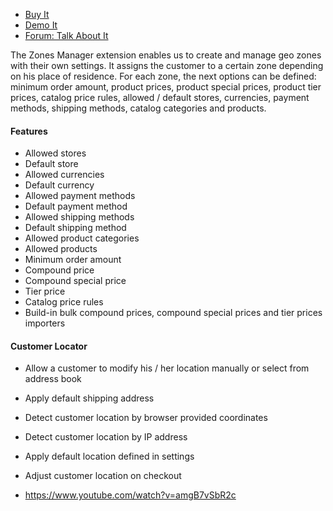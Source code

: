 
 - [Buy It](https://merchantprotocol.com/store/magento-extensions/magento-v1-0/zones-manager.html)
 - [Demo It](http://demo.merchantprotocol.com/M1-zone/)
 - [Forum: Talk About It](https://merchantprotocol.com/forums/forum/magento-plugin-forum/shipping-payment-promotion-currency-catalog-filtering/)

The Zones Manager extension enables us to create and manage geo zones with their own settings. It assigns the customer to a certain zone depending on his place of residence. For each zone, the next options can be defined: minimum order amount, product prices, product special prices, product tier prices, catalog price rules, allowed / default stores, currencies, payment methods, shipping methods, catalog categories and products.

#### Features

 - Allowed stores
 - Default store
 - Allowed currencies
 - Default currency
 - Allowed payment methods
 - Default payment method
 - Allowed shipping methods
 - Default shipping method
 - Allowed product categories
 - Allowed products
 - Minimum order amount
 - Compound price
 - Compound special price
 - Tier price
 - Catalog price rules
 - Build-in bulk compound prices, compound special prices and tier prices importers

#### Customer Locator

 - Allow a customer to modify his / her location manually or select from address book
 - Apply default shipping address
 - Detect customer location by browser provided coordinates
 - Detect customer location by IP address
 - Apply default location defined in settings
 - Adjust customer location on checkout

 - https://www.youtube.com/watch?v=amgB7vSbR2c
